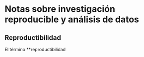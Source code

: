 
# **Notas sobre investigación reproducible y análisis de datos** #
## **Reproductibilidad** ##
El término **reproductibilidad
